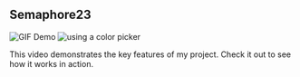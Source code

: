 ## Semaphore23

![GIF Demo](assets/demo.gif)
![using a color picker](assets/demo.gif)

This video demonstrates the key features of my project. Check it out to see how it works in action.

